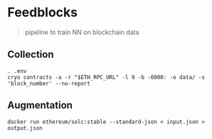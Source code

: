 # Feedblocks

> pipeline to train NN on blockchain data

## Collection

```shell
. .env
cryo contracts -a -r "$ETH_RPC_URL" -l 9 -b -6000: -o data/ -s 'block_number' --no-report
```

## Augmentation

```shell
docker run ethereum/solc:stable --standard-json < input.json > output.json
```
